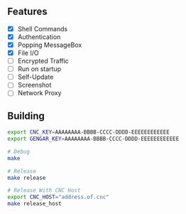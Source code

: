 ## Features

- [x] Shell Commands
- [x] Authentication
- [x] Popping MessageBox
- [x] File I/O
- [ ] Encrypted Traffic
- [ ] Run on startup
- [ ] Self-Update
- [ ] Screenshot
- [ ] Network Proxy

## Building

```sh
export CNC_KEY=AAAAAAAA-BBBB-CCCC-DDDD-EEEEEEEEEEEE
export GENGAR_KEY=AAAAAAAA-BBBB-CCCC-DDDD-EEEEEEEEEEEE

# Debug
make

# Release
make release

# Release With CNC Host
export CNC_HOST="address.of.cnc"
make release_host
```
